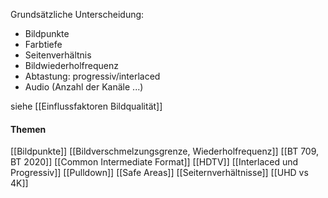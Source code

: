 Grundsätzliche Unterscheidung:

- Bildpunkte
- Farbtiefe
- Seitenverhältnis
- Bildwiederholfrequenz
- Abtastung: progressiv/interlaced
- Audio (Anzahl der Kanäle ...)

siehe [[Einflussfaktoren Bildqualität]]

#### Themen
[[Bildpunkte]]
[[Bildverschmelzungsgrenze, Wiederholfrequenz]]
[[BT 709, BT 2020]]
[[Common Intermediate Format]]
[[HDTV]]
[[Interlaced und Progressiv]]
[[Pulldown]]
[[Safe Areas]]
[[Seiternverhältnisse]]
[[UHD vs 4K]]
